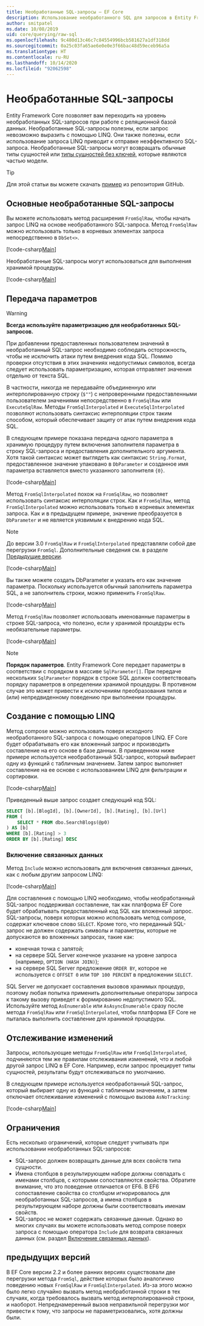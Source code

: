```yaml
---
title: Необработанные SQL-запросы — EF Core
description: Использование необработанного SQL для запросов в Entity Framework Core
author: smitpatel
ms.date: 10/08/2019
uid: core/querying/raw-sql
ms.openlocfilehash: 9c480d13c46c7c84554996bcb581627a1df318dd
ms.sourcegitcommit: 0a25c03fa65ae6e0e0e3f66bac48d59eceb96a5a
ms.translationtype: HT
ms.contentlocale: ru-RU
ms.lasthandoff: 10/14/2020
ms.locfileid: "92062598"
---
```

# <a name="raw-sql-queries"></a>Необработанные SQL-запросы

Entity Framework Core позволяет вам переходить на уровень необработанных SQL-запросов при работе с реляционной базой данных. Необработанные SQL-запросы полезны, если запрос невозможно выразить с помощью LINQ. Они также полезны, если использование запроса LINQ приводит к отправке неэффективного SQL-запроса. Необработанные SQL-запросы могут возвращать обычные типы сущностей или [типы сущностей без ключей](xref:core/modeling/keyless-entity-types), которые являются частью модели.

> [!TIP]  
> Для этой статьи вы можете скачать [пример](https://github.com/dotnet/EntityFramework.Docs/tree/master/samples/core/Querying/RawSQL) из репозитория GitHub.

## <a name="basic-raw-sql-queries"></a>Основные необработанные SQL-запросы

Вы можете использовать метод расширения `FromSqlRaw`, чтобы начать запрос LINQ на основе необработанного SQL-запроса. Метод `FromSqlRaw` можно использовать только в корневых элементах запроса непосредственно в `DbSet<>`.

[!code-csharp[Main](../../../samples/core/Querying/RawSQL/Program.cs#FromSqlRaw)]

Необработанные SQL-запросы могут использоваться для выполнения хранимой процедуры.

[!code-csharp[Main](../../../samples/core/Querying/RawSQL/Program.cs#FromSqlRawStoredProcedure)]

## <a name="passing-parameters"></a>Передача параметров

> [!WARNING]
> **Всегда используйте параметризацию для необработанных SQL-запросов.**
>
> При добавлении предоставленных пользователем значений в необработанный SQL-запрос необходимо соблюдать осторожность, чтобы не исключить атаки путем внедрения кода SQL. Помимо проверки отсутствия в этих значениях недопустимых символов, всегда следует использовать параметризацию, которая отправляет значения отдельно от текста SQL.
>
> В частности, никогда не передавайте объединенную или интерполированную строку (`$""`) с непроверенными предоставленными пользователем значениями непосредственно в `FromSqlRaw` или `ExecuteSqlRaw`. Методы `FromSqlInterpolated` и `ExecuteSqlInterpolated` позволяют использовать синтаксис интерполяции строк таким способом, который обеспечивает защиту от атак путем внедрения кода SQL.

В следующем примере показана передача одного параметра в хранимую процедуру путем включения заполнителя параметра в строку SQL-запроса и предоставления дополнительного аргумента. Хотя такой синтаксис может выглядеть как синтаксис `String.Format`, предоставленное значение упаковано в `DbParameter` и созданное имя параметра вставляется вместо указанного заполнителя `{0}`.

[!code-csharp[Main](../../../samples/core/Querying/RawSQL/Program.cs#FromSqlRawStoredProcedureParameter)]

Метод `FromSqlInterpolated` похож на `FromSqlRaw`, но позволяет использовать синтаксис интерполяции строк. Как и `FromSqlRaw`, метод `FromSqlInterpolated` можно использовать только в корневых элементах запроса. Как и в предыдущем примере, значение преобразуется в `DbParameter` и не является уязвимым к внедрению кода SQL.

> [!NOTE]
> До версии 3.0 `FromSqlRaw` и `FromSqlInterpolated` представляли собой две перегрузки `FromSql`. Дополнительные сведения см. в разделе [Предыдущие версии](#previous-versions).

[!code-csharp[Main](../../../samples/core/Querying/RawSQL/Program.cs#FromSqlInterpolatedStoredProcedureParameter)]

Вы также можете создать DbParameter и указать его как значение параметра. Поскольку используется обычный заполнитель параметра SQL, а не заполнитель строки, можно применить `FromSqlRaw`.

[!code-csharp[Main](../../../samples/core/Querying/RawSQL/Program.cs#FromSqlRawStoredProcedureSqlParameter)]

Метод `FromSqlRaw` позволяет использовать именованные параметры в строке SQL-запроса, что полезно, если у хранимой процедуры есть необязательные параметры.

[!code-csharp[Main](../../../samples/core/Querying/RawSQL/Program.cs#FromSqlRawStoredProcedureNamedSqlParameter)]

> [!NOTE]
> **Порядок параметров**. Entity Framework Core передает параметры в соответствии с порядком в массиве `SqlParameter[]`. При передаче нескольких `SqlParameter` порядок в строке SQL должен соответствовать порядку параметров в определении хранимой процедуры. В противном случае это может привести к исключениям преобразования типов и (или) непредвиденному поведению при выполнении процедуры.

## <a name="composing-with-linq"></a>Создание с помощью LINQ

Метод compose можно использовать поверх исходного необработанного SQL-запроса с помощью операторов LINQ. EF Core будет обрабатывать его как вложенный запрос и производить составление на его основе в базе данных. В приведенном ниже примере используется необработанный SQL-запрос, который выбирает одну из функций с табличным значением. Затем запрос выполняет составление на ее основе с использованием LINQ для фильтрации и сортировки.

[!code-csharp[Main](../../../samples/core/Querying/RawSQL/Program.cs#FromSqlInterpolatedComposed)]

Приведенный выше запрос создает следующий код SQL:

```sql
SELECT [b].[BlogId], [b].[OwnerId], [b].[Rating], [b].[Url]
FROM (
    SELECT * FROM dbo.SearchBlogs(@p0)
) AS [b]
WHERE [b].[Rating] > 3
ORDER BY [b].[Rating] DESC
```

### <a name="including-related-data"></a>Включение связанных данных

Метод `Include` можно использовать для включения связанных данных, как с любым другим запросом LINQ:

[!code-csharp[Main](../../../samples/core/Querying/RawSQL/Program.cs#FromSqlInterpolatedInclude)]

Для составления с помощью LINQ необходимо, чтобы необработанный SQL-запрос поддерживал составление, так как платформа EF Core будет обрабатывать предоставленный код SQL как вложенный запрос. SQL-запросы, поверх которых можно использовать метод compose, содержат ключевое слово `SELECT`. Кроме того, что переданный SQL-запрос не должен содержать символы и параметры, которые не допускаются во вложенных запросах, такие как:

- конечная точка с запятой;
- на сервере SQL Server конечное указание на уровне запроса (например, `OPTION (HASH JOIN)`);
- на сервере SQL Server предложение `ORDER BY`, которое не используется с `OFFSET 0` или `TOP 100 PERCENT` в предложении `SELECT`.

SQL Server не допускает составления вызовов хранимых процедур, поэтому любая попытка применить дополнительные операторы запроса к такому вызову приведет к формированию недопустимого SQL. Используйте метод `AsEnumerable` или `AsAsyncEnumerable` сразу после метода `FromSqlRaw` или `FromSqlInterpolated`, чтобы платформа EF Core не пыталась выполнить составление для хранимой процедуры.

## <a name="change-tracking"></a>Отслеживание изменений

Запросы, использующие методы `FromSqlRaw` или `FromSqlInterpolated`, подчиняются тем же правилам отслеживания изменений, что и любой другой запрос LINQ в EF Core. Например, если запрос проецирует типы сущностей, результаты будут отслеживаться по умолчанию.

В следующем примере используется необработанный SQL-запрос, который выбирает одну из функций с табличным значением, а затем отключает отслеживание изменений с помощью вызова `AsNoTracking`:

[!code-csharp[Main](../../../samples/core/Querying/RawSQL/Program.cs#FromSqlInterpolatedAsNoTracking)]

## <a name="limitations"></a>Ограничения

Есть несколько ограничений, которые следует учитывать при использовании необработанных SQL-запросов:

- SQL-запрос должен возвращать данные для всех свойств типа сущности.
- Имена столбцов в результирующем наборе должны совпадать с именами столбцов, с которыми сопоставляются свойства. Обратите внимание, что это поведение отличается от EF6. В EF6 сопоставление свойства со столбцом игнорировалось для необработанных SQL-запросов, а имена столбцов в результирующем наборе должны были соответствовать именам свойств.
- SQL-запрос не может содержать связанные данные. Однако во многих случаях вы можете использовать метод compose поверх запроса с помощью оператора `Include` для возврата связанных данных (см. раздел [Включение связанных данных](#including-related-data)).

## <a name="previous-versions"></a>предыдущих версий

В EF Core версии 2.2 и более ранних версиях существовали две перегрузки метода `FromSql`, действие которых было аналогично поведению новых `FromSqlRaw` и `FromSqlInterpolated`. Из-за этого можно было легко случайно вызвать метод необработанной строки в тех случаях, когда требовалось вызвать метод интерполированной строки, и наоборот. Непреднамеренный вызов неправильной перегрузки мог привести к тому, что запросы не параметризовались, хотя должны были.
